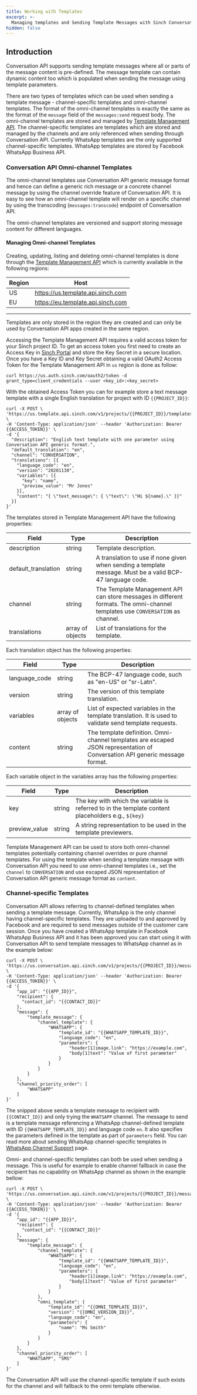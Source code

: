 ```yaml
---
title: Working with Templates
excerpt: >-
  Managing templates and Sending Template Messages with Sinch Conversation API.
hidden: false
---
```


## Introduction

Conversation API supports sending template messages where all or parts of the message content is
pre-defined. The message template can contain dynamic content too which is
populated when sending the message using template parameters.

There are two types of templates which can be used when sending a template message - channel-specific templates
and omni-channel templates. The format of the omni-channel templates is exactly the same
as the format of the `message` field of the `messages:send` request body.
The omni-channel templates are stored and managed by [Template Management API](https://developers.sinch.com/reference#templates-1).
The channel-specific templates are templates which are stored and managed by the
channels and are only referenced when sending through Conversation API.
Currently WhatsApp templates are the only supported channel-specific templates.
WhatsApp templates are stored by Facebook WhatsApp Business API.

### Conversation API Omni-channel Templates

The omni-channel templates use Conversation API generic message format
and hence can define a generic rich message or a concrete channel message by using the
channel override feature of Conversation API. It is easy to see how an omni-channel template
will render on a specific channel by using the transcoding (`messages:transcode`) endpoint
of Conversation API.

The omni-channel templates are versioned and support storing message content for different languages.

#### Managing Omni-channel Templates

Creating, updating, listing and deleting omni-channel templates is done through the
[Template Management API](https://developers.sinch.com/reference#templates-1) which is currently available in
the following regions:

| Region | Host                              |
| ------ | --------------------------------- |
| US     | https://us.template.api.sinch.com |
| EU     | https://eu.template.api.sinch.com |

---

Templates are only stored in the region they are created and can only be used by
Conversation API apps created in the same region.

Accessing the Template Management API requires a valid access token for your Sinch project ID.
To get an access token you first need to create an Access Key in [Sinch Portal](https://dashboard.sinch.com/settings/access-keys)
and store the Key Secret in a secure location.
Once you have a Key ID and Key Secret obtaining a valid OAuth2 Access Token for the Template Management API in `us` region is done as follow:

```curl
curl https://us.auth.sinch.com/oauth2/token -d grant_type=client_credentials --user <key_id>:<key_secret>
```

With the obtained Access Token you can for example store a text message template with a single English translation
for project with ID `{{PROJECT_ID}}`:

```curl
curl -X POST \
'https://us.template.api.sinch.com/v1/projects/{{PROJECT_ID}}/templates' \
-H 'Content-Type: application/json' --header 'Authorization: Bearer {{ACCESS_TOKEN}}' \
-d '{
  "description": "English text template with one parameter using Conversation API generic format.",
  "default_translation": "en",
  "channel": "CONVERSATION",
  "translations": [{
    "language_code": "en",
    "version": "20201130",
    "variables": [{
      "key": "name",
      "preview_value": "Mr Jones"
    }],
    "content": "{ \"text_message\": { \"text\": \"Hi ${name}.\" }}"
  }]
}'
```

The templates stored in Template Management API have the following properties:

| Field               | Type             | Description                                                                                                                    |
| ------------------- | ---------------- | ------------------------------------------------------------------------------------------------------------------------------ |
| description         | string           | Template description.                                                                                                          |
| default_translation | string           | A translation to use if none given when sending a template message. Must be a valid BCP-47 language code.                      |
| channel             | string           | The Template Management API can store messages in different formats. The omni-channel templates use `CONVERSATION` as channel. |
| translations        | array of objects | List of translations for the template.                                                                                         |

Each translation object has the following properties:

| Field         | Type             | Description                                                                                                                 |
| ------------- | ---------------- | --------------------------------------------------------------------------------------------------------------------------- |
| language_code | string           | The BCP-47 language code, such as "en-US" or "sr-Latn".                                                                     |
| version       | string           | The version of this template translation.                                                                                   |
| variables     | array of objects | List of expected variables in the template translation. It is used to validate send template requests.                      |
| content       | string           | The template definition. Omni-channel templates are escaped JSON representation of Conversation API generic message format. |

Each variable object in the variables array has the following properties:

| Field         | Type             | Description                                                                                        |
| ------------- | ---------------- | -------------------------------------------------------------------------------------------------- |
| key           | string           | The key with which the variable is referred to in the template content placeholders e.g., `${key}` |
| preview_value | string           | A string representation to be used in the template previewers.                                     |

Template Management API can be used to store both omni-channel templates potentially containing channel overrides or
pure channel templates. For using the template when sending a template message with Conversation API you need to use omni-channel templates i.e., set the `channel` to `CONVERSATION`
and use escaped JSON representation of Conversation API generic message format as `content`.

### Channel-specific Templates

Conversation API allows referring to channel-defined templates when sending a template message.
Currently, WhatsApp is the only channel having channel-specific templates. They are uploaded to and approved by
Facebook and are required to send messages outside of the customer care session.
Once you have created a WhatsApp template in Facebook WhatsApp Business API and it has been approved
you can start using it with Conversation API to send template messages to WhatsApp channel as
in the example below:

```curl
curl -X POST \
'https://us.conversation.api.sinch.com/v1/projects/{{PROJECT_ID}}/messages:send' \
-H 'Content-Type: application/json' --header 'Authorization: Bearer {{ACCESS_TOKEN}}' \
-d '{
    "app_id": "{{APP_ID}}",
    "recipient": {
      "contact_id": "{{CONTACT_ID}}"
    },
    "message": {
        "template_message": {
            "channel_template": {
                "WHATSAPP": {
                    "template_id": "{{WHATSAPP_TEMPLATE_ID}}",
                    "language_code": "en",
                    "parameters": {
                        "header[1]image.link": "https://example.com",
                        "body[1]text": "Value of first parameter"
                    }
                }
            }
        }
    },
    "channel_priority_order": [
        "WHATSAPP"
    ]
}'
```

The snipped above sends a template message to recipient with `{{CONTACT_ID}}` and only trying
the `WHATSAPP` channel. The message to send is a template message referencing a
WhatsApp channel-defined template with ID `{{WHATSAPP_TEMPLATE_ID}}` and language code `en`.
It also specifies the parameters defined in the template as part of `parameters` field.
You can read more about sending WhatsApp channel-specific templates in [WhatsApp Channel Support](doc:conversation-channel-support/conversation-whatsapp) page.

Omni- and channel-specific templates can both be used when sending a message.
This is useful for example to enable channel fallback in case the recipient has no capability on WhatsApp channel
as shown in the example bellow:

```curl
curl -X POST \
'https://us.conversation.api.sinch.com/v1/projects/{{PROJECT_ID}}/messages:send' \
-H 'Content-Type: application/json' --header 'Authorization: Bearer {{ACCESS_TOKEN}}' \
-d '{
    "app_id": "{{APP_ID}}",
    "recipient": {
      "contact_id": "{{CONTACT_ID}}"
    },
    "message": {
        "template_message": {
            "channel_template": {
                "WHATSAPP": {
                    "template_id": "{{WHATSAPP_TEMPLATE_ID}}",
                    "language_code": "en",
                    "parameters": {
                        "header[1]image.link": "https://example.com",
                        "body[1]text": "Value of first parameter"
                    }
                }
            },
            "omni_template": {
                "template_id": "{{OMNI_TEMPLATE_ID}}",
                "version": "{{OMNI_VERSION_ID}}",
                "language_code": "en",
                "parameters": {
                    "name": "Ms Smith"
                }
            }
        }
    },
    "channel_priority_order": [
        "WHATSAPP", "SMS"
    ]
}'
```

The Conversation API will use the channel-specific template if such exists for the channel and will fallback to the omni template otherwise.
